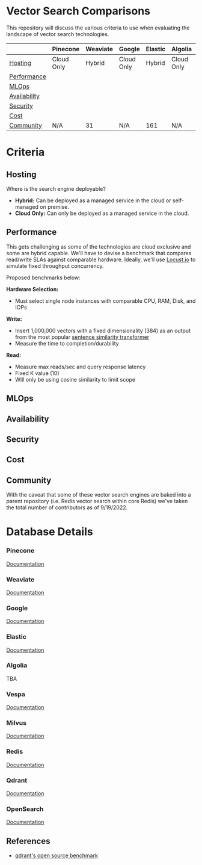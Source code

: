 # Vector Search Comparisons

This repository will discuss the various criteria to use when evaluating the landscape of vector search technologies.

|                               | Pinecone   | Weaviate | Google     | Elastic | Algolia    | Vespa  | Milvus | Redis  | Qdrant | OpenSearch |
|:------------------------------|:-----------|:---------|:-----------|:--------|:-----------|:-------|:-------|:-------|:-------|:-|
| [Hosting](#Hosting)           | Cloud Only | Hybrid   | Cloud Only | Hybrid  | Cloud Only | Hybrid | Hybrid | Hybrid | Hybrid | Hybrid |
| [Performance](#Performance)   |            |          |            |         |            |        |        |        |        |  |
| [MLOps](#MLOps)               |            |          |            |         |            |        |        |        |        |  |
| [Availability](#Availability) |            |          |            |         |            |        |        |        |        |  |
| [Security](#Security)         |            |          |            |         |            |        |        |        |        |  |
| [Cost](#Cost)                 |            |          |            |         |            |        |        |        |        |  |
| [Community](#Community)       | N/A        | 31       | N/A        | 161     | N/A        | N/A    | 194    | 617    | 28     | 135 |

# Criteria

## Hosting

Where is the search engine deployable?

-   **Hybrid:** Can be deployed as a managed service in the cloud or self-managed on premise.
-   **Cloud Only:** Can only be deployed as a managed service in the cloud.

## Performance

This gets challenging as some of the technologies are cloud exclusive and some are hybrid capable. We'll have to devise a benchmark that compares read/write SLAs against comparable hardware.
Ideally, we'll use [Locust.io](https://locust.io/) to simulate fixed throughput concurrency.

Proposed benchmarks below:

**Hardware Selection:**

-   Must select single node instances with comparable CPU, RAM, Disk, and IOPs

**Write:**

-   Insert 1,000,000 vectors with a fixed dimensionality (384) as an output from the most popular [sentence similarity transformer](https://huggingface.co/sentence-transformers/all-MiniLM-L6-v2)
-   Measure the time to completion/durability

**Read:**

-   Measure max reads/sec and query response latency
-   Fixed K value (10)
-   Will only be using cosine similarity to limit scope

## MLOps

## Availability

## Security

## Cost

## Community

With the caveat that some of these vector search engines are baked into a parent repository (i.e. Redis vector search within core Redis) we've taken the total number of contributors as of 9/19/2022.

# Database Details

### Pinecone

[Documentation](https://www.pinecone.io/docs/)

### Weaviate

[Documentation](https://weaviate.io/developers/weaviate/current/)

### Google

[Documentation](https://cloud.google.com/vertex-ai/docs/matching-engine/overview)

### Elastic

[Documentation](https://www.elastic.co/guide/en/elasticsearch/reference/current/dense-vector.html)

### Algolia

TBA

### Vespa

[Documentation](https://docs.vespa.ai/en/nearest-neighbor-search-guide.html#hybrid-sparse-and-dense-retrieval-methods-with-vespa)

### Milvus

[Documentation](https://milvus.io/docs)

### Redis

[Documentation](https://redis.io/docs/stack/search/reference/vectors/)

### Qdrant

[Documentation](https://qdrant.tech/documentation/)

### OpenSearch

[Documentation](https://opensearch.org/docs/latest/search-plugins/knn/approximate-knn/)

## References

-   [qdrant's open source benchmark](https://qdrant.tech/benchmarks/)
